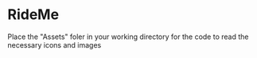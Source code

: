 # RideMe

Place the "Assets" foler in your working directory for the code to read the necessary icons and images
